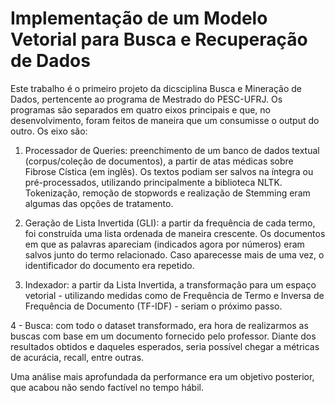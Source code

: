 # Implementação de um Modelo Vetorial para Busca e Recuperação de Dados

Este trabalho é o primeiro projeto da dicsciplina Busca e Mineração de Dados, pertencente ao programa de Mestrado do PESC-UFRJ. 
Os programas são separados em quatro eixos principais e que, no desenvolvimento, foram feitos de maneira que um consumisse o output do outro. Os eixo são:

1. Processador de Queries: preenchimento de um banco de dados textual (corpus/coleção de documentos), a partir de atas médicas sobre Fibrose Cística (em inglês). Os textos podiam ser salvos na íntegra ou pré-processados, utilizando 
principalmente a biblioteca NLTK. Tokenização, remoção de stopwords e realização de Stemming eram algumas das opções de tratamento.

2. Geração de Lista Invertida (GLI): a partir da frequência de cada termo, foi construída uma lista ordenada de maneira crescente. Os documentos em que as palavras apareciam (indicados agora por números) eram salvos
junto do termo relacionado. Caso aparecesse mais de uma vez, o identificador do documento era repetido.

3. Indexador: a partir da Lista Invertida, a transformação para um espaço vetorial - utilizando medidas como de Frequência de Termo e Inversa de Frequência de Documento (TF-IDF) - seriam o próximo passo.

4 - Busca: com todo o dataset transformado, era hora de realizarmos as buscas com base em um documento fornecido pelo professor. Diante dos resultados obtidos e daqueles esperados, seria possível chegar a métricas de acurácia, recall, entre outras.

Uma análise mais aprofundada da performance era um objetivo posterior, que acabou não sendo factível no tempo hábil.


